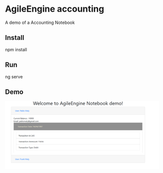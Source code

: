 # AgileEngine accounting

A demo of a Accounting Notebook

## Install

npm install

## Run

ng serve

## Demo

![alt text](https://github.com/PabloMaly/AccountingBook/blob/master/Annotation%202019-11-21%20162109.png)

